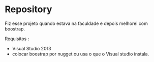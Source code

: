 # Repository
 Fiz esse projeto quando estava na faculdade e depois melhorei com boostrap.

 Requisitos :
 - Visual Studio 2013
 - colocar boostrap por nugget ou usa o que o Visual studio instala.
 

